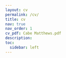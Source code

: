 ```yaml
---
layout: cv
permalink: /cv/
title: cv
nav: true
nav_order: 1
cv_pdf: Cabe Matthews.pdf
description: 
toc:
  sidebar: left
---
```


